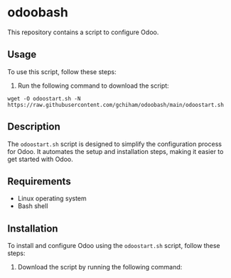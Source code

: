# odoobash

This repository contains a script to configure Odoo.

## Usage

To use this script, follow these steps:

1. Run the following command to download the script:

```wget -O odoostart.sh -N https://raw.githubusercontent.com/gchiham/odoobash/main/odoostart.sh```

## Description

The `odoostart.sh` script is designed to simplify the configuration process for Odoo. It automates the setup and installation steps, making it easier to get started with Odoo.

## Requirements

- Linux operating system
- Bash shell

## Installation

To install and configure Odoo using the `odoostart.sh` script, follow these steps:

1. Download the script by running the following command:


